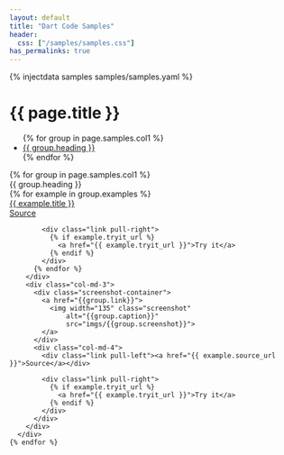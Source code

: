 ```yaml
---
layout: default
title: "Dart Code Samples"
header:
  css: ["/samples/samples.css"]
has_permalinks: true
---
```

{% injectdata samples samples/samples.yaml %}
  <h1> {{ page.title }} </h1>
<div class="row">
<div class="col-md-3">
  <ul id="samples-toc">
  {% for group in page.samples.col1 %}
    <li><a href="#{{group.anchor}}">{{ group.heading }}</a></li>
  {% endfor %}
  </ul>
</div>

<div class="col-md-9" >
  <div class="row">
    {% for group in page.samples.col1 %}
      <div class="group-heading">{{ group.heading }}</div>
      {% for example in group.examples %}
        <div class="row example">
          <div class="col-md-8">
            <div class="title"><a href="{{ example.explanation_url }}">{{ example.title }}</a></div>
          </div>
          <div class="col-md-4">
            <div class="link pull-left"><a href="{{ example.source_url }}">Source</a></div>

            <div class="link pull-right">
              {% if example.tryit_url %}
                <a href="{{ example.tryit_url }}">Try it</a>
              {% endif %}
            </div>
          {% endfor %}
        </div>
        <div class="col-md-3">
          <div class="screenshot-container">
            <a href="{{group.link}}">
              <img width="135" class="screenshot"
                  alt="{{group.caption}}"
                  src="imgs/{{group.screenshot}}">
            </a>
          </div>
          <div class="col-md-4">
            <div class="link pull-left"><a href="{{ example.source_url }}">Source</a></div>

            <div class="link pull-right">
              {% if example.tryit_url %}
                <a href="{{ example.tryit_url }}">Try it</a>
              {% endif %}
            </div>
          </div>
        </div>
      </div>
    {% endfor %}
  </div>
</div>
